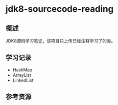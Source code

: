 # jdk8-sourcecode-reading
## 概述

JDK8源码学习笔记，该项目只上传已经注释学习了的类。

## 学习记录

- HashMap
- ArrayList
- LinkedList

## 参考资源

